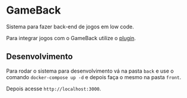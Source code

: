 # GameBack
Sistema para fazer back-end de jogos em low code.

Para integrar jogos com o GameBack utilize o [plugin](plugin/README.md).

## Desenvolvimento

Para rodar o sistema para desenvolvimento vá na pasta `back` e use o comando `docker-compose up -d` e depois faça o mesmo na pasta `front`. 

Depois acesse `http://localhost:3000`.
